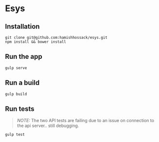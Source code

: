 # Esys

## Installation
```cli
git clone git@github.com:hamishhossack/esys.git
npm install && bower install
```

## Run the app

```cli
gulp serve
```

## Run a build
```cli
gulp build
```

## Run tests
> *NOTE:* The two API tests are failing due to an issue on connection to the api server.. still debugging. 

```cli
gulp test
```
